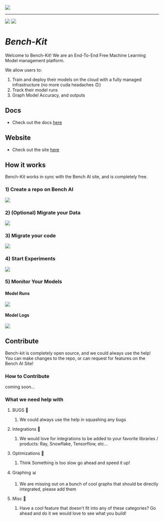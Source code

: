 [![](https://bench-ai.com/static/media/bench.f0b00cb77f69869f37586406c4ff9ebe.svg)](https://bench-ai.com/)

---

[![](https://dcbadge.vercel.app/api/server/24BCstk4re)](https://discord.gg/24BCstk4re) [![](https://img.shields.io/badge/LinkedIn-0077B5?style=for-the-badge&logo=linkedin&logoColor=white)](https://www.linkedin.com/company/bench-ai)

# _Bench-Kit_

Welcome to Bench-Kit! We are an End-To-End Free Machine Learning Model management platform.

We allow users to:

1. Train and deploy their models on the cloud with a fully managed infrastructure (no more cuda headaches 🙃)
2. Track their model runs
3. Graph Model Accuracy, and outputs

## Docs

- Check out the docs [here](https://docs.bench-ai.com/)

## Website

- Check out the site [here](https://bench-ai.com/)

## How it works

Bench-Kit works in sync with the Bench AI site, and is completely free.

### 1) Create a repo on Bench AI

[![](https://sofadocsbucket.s3.us-west-2.amazonaws.com/assets/readme/create_project.png)](https://bench-ai.com/)

### 2) (Optional) Migrate your Data

[![](https://sofadocsbucket.s3.us-west-2.amazonaws.com/assets/readme/data_upload.gif)](https://bench-ai.com/)

### 3) Migrate your code

[![](https://sofadocsbucket.s3.us-west-2.amazonaws.com/assets/readme/code_migration.gif)](https://bench-ai.com/)

### 4) Start Experiments

[![](https://sofadocsbucket.s3.us-west-2.amazonaws.com/assets/readme/train_sess.png)](https://bench-ai.com/)

### 5) Monitor Your Models

#### Model Runs

[![](https://sofadocsbucket.s3.us-west-2.amazonaws.com/assets/readme/experiments.png)](https://bench-ai.com/)

#### Model Logs

[![](https://sofadocsbucket.s3.us-west-2.amazonaws.com/assets/readme/logs.png)](https://bench-ai.com/)

## Contribute

Bench-kit is completely open source, and we could always use the help! You can make
changes to the repo, or can request for features on the Bench AI Site!

### How to Contribute

coming soon...

### What we need help with

1. BUGS 🐛

   1. We could always use the help in squashing any bugs

2. Integrations 🔨

   1. We would love for integrations to be added to your favorite libraries / products: Ray, Snowflake, Tensorflow, etc...

3. Optimizations 🚀

   1. Think Something is too slow go ahead and speed it up!

4. Graphing 📊

   1. We are missing out on a bunch of cool graphs that should be directly integrated, please add them

5. Misc 🤷‍
   1. Have a cool feature that doesn't fit into any of these categories? Go ahead and do it we would love to see what you build!
